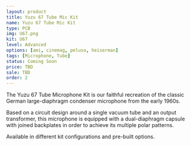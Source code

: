 ```yaml
---
layout: product
title: Yuzu 67 Tube Mic Kit
name: Yuzu 67 Tube Mic Kit
type: PCB
img: U67.png
kit: U67
level: Advanced
options: [ami, cinemag, peluso, heiserman]
tags: [Microphone, Tube]
status: Coming Soon
price: TBD
sale: TBD
order: 2
---
```


The Yuzu 67 Tube Microphone Kit is our faithful recreation of the classic German large-diaphragm condenser microphone from the early 1960s.

Based on a circuit design around a single vacuum tube and an output transformer, this microphone is equipped with a dual-diaphragm capsule with joined backplates in order to achieve its multiple polar patterns.

Available in different kit configurations and pre-built options.
